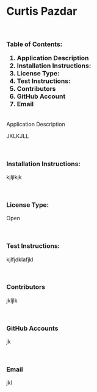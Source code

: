 <h1>
    Curtis Pazdar
    </h1>
    <br>
    <h3>Table of Contents:
    <ol>
            <li><a href="#Description"></a>Application Description</li>
            <li><a href="Installation Instructions:"></a>Installation Instructions:</li>
            <li><a href="License Type:"></a>License Type:</li>
            <li><a href="Test Instructions:"></a>Test Instructions:</li>
            <li><a href="Contributors"></a>Contributors</li>
            <li><a href="GitHub Account"></a>GitHub Account</li>
            <li><a href="Email"></a>Email</li>
    </h3>
    <br>
    <h2">Application Description</>
    <p>
        JKLKJLL
    </p>
    <br>
    <h3>Installation Instructions:</h3>
    <p>kjljlkjk</p>
    <br>
    <h3>License Type:</h3>
    <p>Open</p>
    <br>
    <h3>Test Instructions:</h3>
    <p>kjlfjdklafjkl</p>
    <br>
    <h3>Contributors</h3>
    <p>jkljlk</p>
    <br>
    <h3>GitHub Accounts</h3>
    <p>jk</p>
    <br>
    <h3>Email</h3>
    <p>jkl</p>
